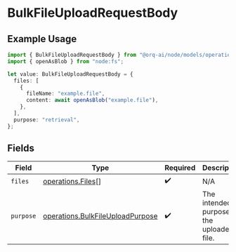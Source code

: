 # BulkFileUploadRequestBody

## Example Usage

```typescript
import { BulkFileUploadRequestBody } from "@orq-ai/node/models/operations";
import { openAsBlob } from "node:fs";

let value: BulkFileUploadRequestBody = {
  files: [
    {
      fileName: "example.file",
      content: await openAsBlob("example.file"),
    },
  ],
  purpose: "retrieval",
};
```

## Fields

| Field                                                                                | Type                                                                                 | Required                                                                             | Description                                                                          |
| ------------------------------------------------------------------------------------ | ------------------------------------------------------------------------------------ | ------------------------------------------------------------------------------------ | ------------------------------------------------------------------------------------ |
| `files`                                                                              | [operations.Files](../../models/operations/files.md)[]                               | :heavy_check_mark:                                                                   | N/A                                                                                  |
| `purpose`                                                                            | [operations.BulkFileUploadPurpose](../../models/operations/bulkfileuploadpurpose.md) | :heavy_check_mark:                                                                   | The intended purpose of the uploaded file.                                           |